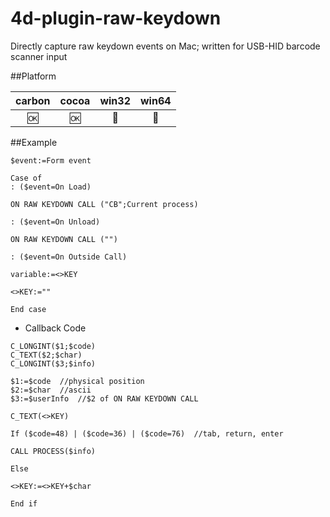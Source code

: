 # 4d-plugin-raw-keydown
Directly capture raw keydown events on Mac; written for USB-HID barcode scanner input

##Platform

| carbon | cocoa | win32 | win64 |
|:------:|:-----:|:---------:|:---------:|
|🆗|🆗|🚫|🚫|

##Example

```
$event:=Form event

Case of 
: ($event=On Load)

ON RAW KEYDOWN CALL ("CB";Current process)

: ($event=On Unload)

ON RAW KEYDOWN CALL ("")

: ($event=On Outside Call)

variable:=<>KEY

<>KEY:=""

End case 
```

* Callback Code

```
C_LONGINT($1;$code)
C_TEXT($2;$char)
C_LONGINT($3;$info)

$1:=$code  //physical position 
$2:=$char  //ascii
$3:=$userInfo  //$2 of ON RAW KEYDOWN CALL

C_TEXT(<>KEY)

If ($code=48) | ($code=36) | ($code=76)  //tab, return, enter

CALL PROCESS($info)

Else 

<>KEY:=<>KEY+$char

End if 
```
